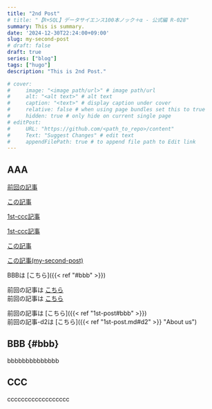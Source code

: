 ```yaml
---
title: "2nd Post"
# title: "【R+SQL】データサイエンス100本ノック＋α - 公式編 R-028"
summary: This is summary.
date: '2024-12-30T22:24:00+09:00'
slug: my-second-post
# draft: false
draft: true
series: ["blog"]
tags: ["hugo"]
description: "This is 2nd Post."

# cover:
#     image: "<image path/url>" # image path/url
#     alt: "<alt text>" # alt text
#     caption: "<text>" # display caption under cover
#     relative: false # when using page bundles set this to true
#     hidden: true # only hide on current single page
# editPost:
#     URL: "https://github.com/<path_to_repo>/content"
#     Text: "Suggest Changes" # edit text
#     appendFilePath: true # to append file path to Edit link
---
```


## AAA

<a href="http://localhost:1313/tech-blog/posts/1st-post/" target="_blank" rel="noopener noreferrer">前回の記事</a>

<a href="http://localhost:1313/tech-blog/posts/2nd-post/" target="_blank" rel="noopener noreferrer">この記事</a>

<a href="../my-first-post#ccc" target="_blank" rel="noopener noreferrer">1st-ccc記事</a>

<a href='{{< ref "1st-post#ccc" >}}' target="_blank" rel="noopener noreferrer">1st-ccc記事</a>

<a href="../my-second-post" target="_blank" rel="noopener noreferrer">この記事</a>

<a href="http://localhost:1313/tech-blog/posts/my-second-post/" target="_blank" rel="noopener noreferrer">この記事(my-second-post)</a>

BBBは [こちら]({{< ref "#bbb" >}})  

前回の記事は [こちら](../my-first-post)  
前回の記事は [こちら](../my-first-post#ccc)  

前回の記事は [こちら]({{< ref "1st-post#bbb" >}})  
前回の記事-d2は [こちら]({{< ref "1st-post.md#d2" >}} "About us")  

## BBB {#bbb}

bbbbbbbbbbbbbb

## CCC

cccccccccccccccccc

